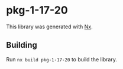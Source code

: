 # pkg-1-17-20

This library was generated with [Nx](https://nx.dev).

## Building

Run `nx build pkg-1-17-20` to build the library.

